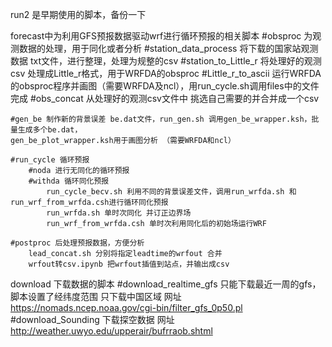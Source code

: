 run2 是早期使用的脚本，备份一下

forecast中为利用GFS预报数据驱动wrf进行循环预报的相关脚本
    #obsproc 为观测数据的处理，用于同化或者分析
        #station_data_process 将下载的国家站观测数据 txt文件，进行整理，处理为规整的csv
        #station_to_Little_r 将处理好的观测csv 处理成Little_r格式，用于WRFDA的obsproc
        #Little_r_to_ascii 运行WRFDA的obsproc程序并画图（需要WRFDA及ncl），用run_cycle.sh调用files中的文件完成
        #obs_concat 从处理好的观测csv文件中 挑选自己需要的并合并成一个csv

    #gen_be 制作新的背景误差 be.dat文件，run_gen.sh 调用gen_be_wrapper.ksh，批量生成多个be.dat，
    gen_be_plot_wrapper.ksh用于画图分析 （需要WRFDA和ncl）

    #run_cycle 循环预报
        #noda 进行无同化的循环预报
        #withda 循环同化预报
            run_cycle_becv.sh 利用不同的背景误差文件，调用run_wrfda.sh 和 run_wrf_from_wrfda.csh进行循环同化预报
            run_wrfda.sh 单时次同化 并订正边界场
            run_wrf_from_wrfda.csh 单时次利用同化后的初始场运行WRF
    
    #postproc 后处理预报数据，方便分析
        lead_concat.sh 分别将指定leadtime的wrfout 合并
        wrfout转csv.ipynb 把wrfout插值到站点，并输出成csv

download 下载数据的脚本
    #download_realtime_gfs 只能下载最近一周的gfs，脚本设置了经纬度范围 只下载中国区域
    网址 https://nomads.ncep.noaa.gov/cgi-bin/filter_gfs_0p50.pl
    #download_Sounding 下载探空数据 
    网址 http://weather.uwyo.edu/upperair/bufrraob.shtml
